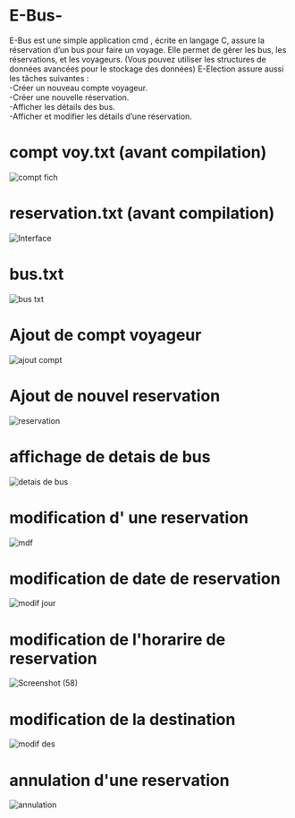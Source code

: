 
# E-Bus- 
E-Bus est une simple application cmd , écrite en langage C, assure la réservation d’un bus pour faire un voyage. Elle permet de gérer les bus, les réservations, et les voyageurs. (Vous pouvez utiliser les structures de données avancées pour le stockage des données)
E-Election assure aussi les tâches suivantes :  
-Créer un nouveau compte voyageur.  
-Créer une nouvelle réservation.  
-Afficher les détails des bus.  
-Afficher et modifier les détails d’une réservation.  
# compt voy.txt (avant compilation)
![compt fich](https://github.com/OussemaAissaoui/E-Bus-/assets/154243468/afbd4a2b-d255-49c7-8d9c-98b9207f7e43)
# reservation.txt (avant compilation)
![Interface](https://github.com/OussemaAissaoui/E-Bus-/assets/154243468/b16dccf9-2248-4592-8d5c-8f1552052495)
# bus.txt
![bus txt](https://github.com/OussemaAissaoui/E-Bus-/assets/154243468/58dd9739-f480-439b-9c7c-cb512a1fd05b)
# Ajout de compt voyageur 
![ajout compt](https://github.com/OussemaAissaoui/E-Bus-/assets/154243468/18a3127c-a4f6-4848-ba9e-1c225d35fd56)
# Ajout de nouvel reservation
![reservation](https://github.com/OussemaAissaoui/E-Bus-/assets/154243468/33ea822e-2654-4afd-ae03-568edb63a560)
# affichage de detais de bus 
![detais de bus](https://github.com/OussemaAissaoui/E-Bus-/assets/154243468/b1569772-f178-4063-bdc4-51f9940bc67f)
# modification d' une reservation 
![mdf](https://github.com/OussemaAissaoui/E-Bus-/assets/154243468/147efa97-8e42-47c3-b9b9-2f0780b91ee8)
# modification de date de reservation 
![modif jour](https://github.com/OussemaAissaoui/E-Bus-/assets/154243468/cd76d64d-f828-4c7f-aeb9-87c72e14ebc4)
# modification de l'horarire de reservation
![Screenshot (58)](https://github.com/OussemaAissaoui/E-Bus-/assets/154243468/939f5238-9274-481d-bb1b-e89311f75da8)
# modification de la destination
![modif des](https://github.com/OussemaAissaoui/E-Bus-/assets/154243468/8ced00b4-af4c-48d0-8082-6255bb53e71e)
# annulation d'une reservation 
![annulation](https://github.com/OussemaAissaoui/E-Bus-/assets/154243468/f4fc2ff4-8554-43b9-8673-fc836a0ae731)




